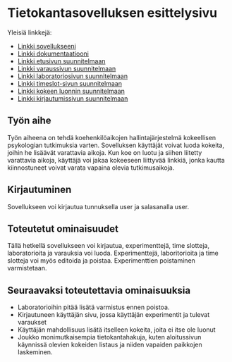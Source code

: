 # Tietokantasovelluksen esittelysivu

Yleisiä linkkejä:

* [Linkki sovellukseeni](http://mitiaine.users.cs.helsinki.fi/tsoha/)
* [Linkki dokumentaatiooni](https://github.com/Mahtis/Tsoha-Bootstrap/blob/master/doc/dokumentaatio.pdf)
* [Linkki etusivun suunnitelmaan](http://mitiaine.users.cs.helsinki.fi/tsoha)
* [Linkki varaussivun suunnitelmaan](http://mitiaine.users.cs.helsinki.fi/tsoha/experiment)
* [Linkki laboratoriosivun suunnitelmaan](http://mitiaine.users.cs.helsinki.fi/tsoha/labs)
* [Linkki timeslot-sivun suunnitelmaan](http://mitiaine.users.cs.helsinki.fi/tsoha/timeslots/experiment/1)
* [Linkki kokeen luonnin suunnitelmaan](http://mitiaine.users.cs.helsinki.fi/tsoha/create_experiment)
* [Linkki kirjautumissivun suunnitelmaan](http://mitiaine.users.cs.helsinki.fi/tsoha/login)

## Työn aihe

Työn aiheena on tehdä koehenkilöaikojen hallintajärjestelmä kokeellisen psykologian tutkimuksia varten. Sovelluksen käyttäjät voivat luoda kokeita, joihin he lisäävät varattavia aikoja. Kun koe on luotu ja siihen liitetty varattavia aikoja, käyttäjä voi jakaa kokeeseen liittyvää linkkiä, jonka kautta kiinnostuneet voivat varata vapaina olevia tutkimusaikoja.

## Kirjautuminen

Sovellukseen voi kirjautua tunnuksella user ja salasanalla user.

## Toteutetut ominaisuudet

Tällä hetkellä sovellukseen voi kirjautua, experimenttejä, time slotteja, laboratorioita ja varauksia voi luoda. 
Experimenttejä, laboritorioita ja time slotteja voi myös editoida ja poistaa. 
Experimenttien poistaminen varmistetaan.

## Seuraavaksi toteutettavia ominaisuuksia
- Laboratorioihin pitää lisätä varmistus ennen poistoa.
- Kirjautuneen käyttäjän sivu, jossa käyttäjän experimentit ja tulevat varaukset
- Käyttäjän mahdollisuus lisätä itselleen kokeita, joita ei itse ole luonut
- Joukko monimutkaisempia tietokantahakuja, kuten aloitussivun käynnissä olevien kokeiden listaus ja niiden vapaiden paikkojen laskeminen.
